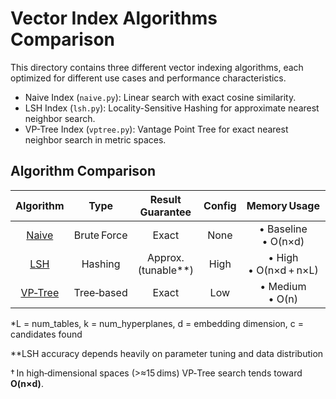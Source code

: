 # Vector Index Algorithms Comparison

This directory contains three different vector indexing algorithms, each optimized for different use cases and performance characteristics.
- Naive Index (`naive.py`): Linear search with exact cosine similarity.
- LSH Index (`lsh.py`): Locality-Sensitive Hashing for approximate nearest neighbor search.
- VP-Tree Index (`vptree.py`): Vantage Point Tree for exact nearest neighbor search in metric spaces.

## Algorithm Comparison

| Algorithm |   Type   | Result Guarantee | Config |   Memory Usage   |  Indexing Speed   |   Search Speed   |  Update Cost  | Dataset Size |
|:---------:|:--------:|:---------:|:------:|:---------------:|:-----------------:|:----------------:|:-------------:|:------------:|
| [Naive](naive.py)   | Brute Force | Exact   | None  | • Baseline<br>• O(n×d) | O(n×d) | O(n×d) | O(1) | < 10 K |
| [LSH](lsh.py)      | Hashing     | Approx.<br>(tunable**) | High  | • High<br>• O(n×d + n×L) | O(n×L×k×d) | O(L×k×d + c) | O(L×k×d) | > 10 K |
| [VP‑Tree](vptree.py)| Tree‑based  | Exact   | Low   | • Medium<br>• O(n) | O(n log n×d) | O(log n×d)† | O(n log n×d) | 1 K–100 K |



*L = num_tables, k = num_hyperplanes, d = embedding dimension, c = candidates found

**LSH accuracy depends heavily on parameter tuning and data distribution

† In high‑dimensional spaces (>≈15 dims) VP‑Tree search tends toward **O(n×d)**.
